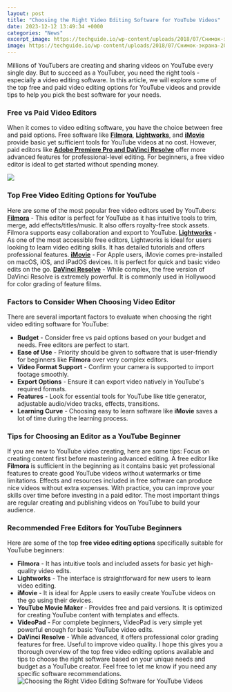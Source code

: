 ```yaml
---
layout: post
title: "Choosing the Right Video Editing Software for YouTube Videos"
date: 2023-12-12 13:49:34 +0000
categories: "News"
excerpt_image: https://techguide.io/wp-content/uploads/2018/07/Снимок-экрана-2018-07-26-в-21.20.26.png
image: https://techguide.io/wp-content/uploads/2018/07/Снимок-экрана-2018-07-26-в-21.20.26.png
---
```


Millions of YouTubers are creating and sharing videos on YouTube every single day. But to succeed as a YouTuber, you need the right tools - especially a video editing software. In this article, we will explore some of the top free and paid video editing options for YouTube videos and provide tips to help you pick the best software for your needs. 
### Free vs Paid Video Editors
When it comes to video editing software, you have the choice between free and paid options. Free software like **[Filmora](https://filmora.wondershare.com/video-editor/mac/)**, **[Lightworks](https://www.lwks.com/)**, and **[iMovie](https://www.apple.com/imovie/)** provide basic yet sufficient tools for YouTube videos at no cost. However, paid editors like **[Adobe Premiere Pro](https://www.adobe.com/products/premiere.html)[ and ](https://yt.io.vn/collection/ager)[DaVinci Resolve](https://www.blackmagicdesign.com/products/davinciresolve/)** offer more advanced features for professional-level editing. For beginners, a free video editor is ideal to get started without spending money. 

![](https://www.slashdigit.com/wp-content/uploads/2019/07/best-video-editing-software-for-youtube.jpg)
### Top Free Video Editing Options for YouTube
Here are some of the most popular free video editors used by YouTubers:
**[Filmora](https://filmora.wondershare.com/video-editor/mac/)** - This editor is perfect for YouTube as it has intuitive tools to trim, merge, add effects/titles/music. It also offers royalty-free stock assets. Filmora supports easy collaboration and export to YouTube.
**[Lightworks](https://www.lwks.com/)** - As one of the most accessible free editors, Lightworks is ideal for users looking to learn video editing skills. It has detailed tutorials and offers professional features. 
**[iMovie](https://www.apple.com/imovie/)** - For Apple users, iMovie comes pre-installed on macOS, iOS, and iPadOS devices. It is perfect for quick and basic video edits on the go. 
**[DaVinci Resolve](https://www.blackmagicdesign.com/products/davinciresolve/)** - While complex, the free version of DaVinci Resolve is extremely powerful. It is commonly used in Hollywood for color grading of feature films.
### Factors to Consider When Choosing Video Editor
There are several important factors to evaluate when choosing the right video editing software for YouTube:
- **Budget** - Consider free vs paid options based on your budget and needs. Free editors are perfect to start. 
- **Ease of Use** - Priority should be given to software that is user-friendly for beginners like **Filmora** over very complex editors. 
- **Video Format Support** - Confirm your camera is supported to import footage smoothly. 
- **Export Options** - Ensure it can export video natively in YouTube's required formats.
- **Features** - Look for essential tools for YouTube like title generator, adjustable audio/video tracks, effects, transitions.
- **Learning Curve** - Choosing easy to learn software like **iMovie** saves a lot of time during the learning process.
### Tips for Choosing an Editor as a YouTube Beginner
If you are new to YouTube video creating, here are some tips:
Focus on creating content first before mastering advanced editing. A free editor like **Filmora** is sufficient in the beginning as it contains basic yet professional features to create good YouTube videos without watermarks or time limitations. Effects and resources included in free software can produce nice videos without extra expenses. With practice, you can improve your skills over time before investing in a paid editor. The most important things are regular creating and publishing videos on YouTube to build your audience.
### Recommended Free Editors for YouTube Beginners
Here are some of the top **free video editing options** specifically suitable for YouTube beginners: 
- **Filmora** - It has intuitive tools and included assets for basic yet high-quality video edits. 
- **Lightworks** - The interface is straightforward for new users to learn video editing. 
- **iMovie** - It is ideal for Apple users to easily create YouTube videos on the go using their devices.
- **YouTube Movie Maker** - Provides free and paid versions. It is optimized for creating YouTube content with templates and effects.
- **VideoPad** - For complete beginners, VideoPad is very simple yet powerful enough for basic YouTube video edits.
- **DaVinci Resolve** - While advanced, it offers professional color grading features for free. Useful to improve video quality.
I hope this gives you a thorough overview of the top free video editing options available and tips to choose the right software based on your unique needs and budget as a YouTube creator. Feel free to let me know if you need any specific software recommendations.
![Choosing the Right Video Editing Software for YouTube Videos](https://techguide.io/wp-content/uploads/2018/07/Снимок-экрана-2018-07-26-в-21.20.26.png)